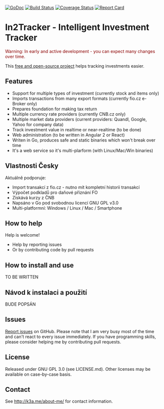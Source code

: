 [![GoDoc](https://godoc.org/github.com/k3a/in2tracker?status.svg)](https://godoc.org/github.com/k3a/in2tracker)
[![Build Status](https://travis-ci.org/k3a/in2tracker.svg?branch=master)](https://travis-ci.org/k3a/in2tracker)
[![Coverage Status](https://coveralls.io/repos/k3a/in2tracker/badge.svg?branch=master&service=github)](https://coveralls.io/github/k3a/go-arg?branch=master)
[![Report Card](https://goreportcard.com/badge/github.com/k3a/in2tracker)](https://goreportcard.com/report/github.com/k3a/in2tracker)

# In2Tracker - Intelligent Investment Tracker

<span style="color:darkred">Warning: In early and active development - you can expect many changes over time.</span>

This [free and open-source project](https://en.wikipedia.org/wiki/Free_software) helps tracking investments easier.

## Features

* Support for multiple types of investment (currently stock and items only)
* Imports transactions from many export formats (currently fio.cz e-Broker only)
* Prepares foundation for making tax return
* Multiple currency rate providers (currently CNB.cz only)
* Multiple market data providers (current providers: Quandl, Google, Yahoo for company data) 
* Track investment value in realtime or near-realtime (to be done)
* Web administration (to be written in Angular 2 or React)
* Writen in Go, produces safe and static binaries which won't break over time
* It's a web service so it's multi-plarform (with Linux/Mac/Win binaries)

## Vlastnosti Česky

Aktuálně podporuje:
* Import transakcí z fio.cz - nutno mít kompletní historii transakcí
* Výpočet podkladů pro daňové přiznání FO
* Získává kurzy z ČNB
* Napsáno v Go pod svobodnou licencí GNU GPL v3.0
* Multi-platformní: Windows / Linux / Mac / Smartphone

## How to help
Help is welcome!
* Help by reporting issues
* Or by contributing code by pull requests

## How to install and use
TO BE WRITTEN

## Návod k instalaci a použití
BUDE POPSÁN

## Issues

[Report issues](https://github.com/k3a/in2tracker/issues) on GitHub. 
Please note that I am very busy most of the time and can't react to every issue immediately.
If you have programming skills, please consider helping me by contributing pull requests.

## License

Released under GNU GPL 3.0 (see LICENSE.md).
Other licenses may be available on case-by-case basis.

## Contact

See http://k3a.me/about-me/ for contact information.

